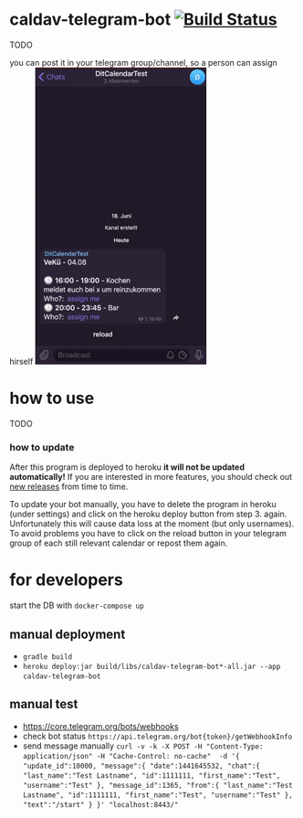 # caldav-telegram-bot [![Build Status](https://travis-ci.org/dit-calendar/caldav-telegram-bot.svg?branch=master)](https://travis-ci.org/dit-calendar/caldav-telegram-bot)
TODO

you can post it in your telegram group/channel, so a person can assign hirself
<img src="doc/img/telegram-bot.gif" alt="telegram-gif"/>


# how to use
TODO
### how to update
After this program is deployed to heroku **it will not be updated automatically!** If you are interested in more features, you should check out [new releases](https://github.com/dit-calendar/caldav-telegram-bot/releases) from time to time.

To update your bot manually, you have to delete the program in heroku (under settings) and click on the heroku deploy button from step 3. again. Unfortunately this will cause data loss at the moment (but only usernames). To avoid problems you have to click on the reload button in your telegram group of each still relevant calendar or repost them again.


# for developers

start the DB with `docker-compose up`

## manual deployment
* `gradle build`
* `heroku deploy:jar build/libs/caldav-telegram-bot*-all.jar --app caldav-telegram-bot`

## manual test
* https://core.telegram.org/bots/webhooks
* check bot status `https://api.telegram.org/bot{token}/getWebhookInfo`
* send message manually
 `curl -v -k -X POST -H "Content-Type: application/json" -H "Cache-Control: no-cache"  -d '{
 "update_id":10000,
 "message":{
   "date":1441645532,
   "chat":{
      "last_name":"Test Lastname",
      "id":1111111,
      "first_name":"Test",
      "username":"Test"
   },
   "message_id":1365,
   "from":{
      "last_name":"Test Lastname",
      "id":1111111,
      "first_name":"Test",
      "username":"Test"
   },
   "text":"/start"
 }
 }' "localhost:8443/"`
